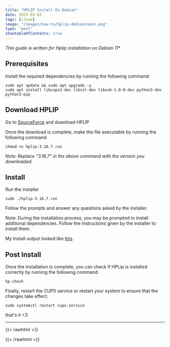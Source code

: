 ```yaml
---
title: "HPLIP Install On Debian"
date: 2023-03-03
tags: [Linux]
image: "/images/how-to/hplip-debian/main.png"
type: "post"
showtableOfContents: true
---
```


*This guide is written for Hplip installation on Debian 11**

## Prerequisites
Install the required dependencies by running the following command:
```
sudo apt update && sudo apt upgrade -y 
sudo apt install libcups2-dev libssl-dev libusb-1.0-0-dev python3-dev python3-pip
```

## Download HPLIP
Go to [SourceForce](https://sourceforge.net/projects/hplip/) and download HPLIP

Once the download is complete, make the file executable by running the following command:
```
chmod +x hplip-3.16.7.run
```
*Note: Replace "3.16.7" in the above command with the version you downloaded.*

## Install 
Run the installer
```
sudo ./hplip-3.16.7.run
```

Follow the prompts and answer any questions asked by the installer.

Note: During the installation process, you may be prompted to install additional dependencies. Follow the instructions given by the installer to install them.

My Install output looked like [this](https://github.com/mansoorbarri/website/blob/main/images/how-to/hplip-debian/hplip.txt?raw=true).

## Post Install
Once the installation is complete, you can check if HPLip is installed correctly by running the following command:
```
hp-check
```

Finally, restart the CUPS service or restart your system to ensure that the changes take effect:
```
sudo systemctl restart cups.service
```

that's it <3

----

{{< rawhtml >}} 
<script src="https://utteranc.es/client.js"
        repo="mansoorbarri/website"
        issue-term="title"
        theme="github-dark"
        crossorigin="anonymous"
        async>
</script>
{{< /rawhtml >}}